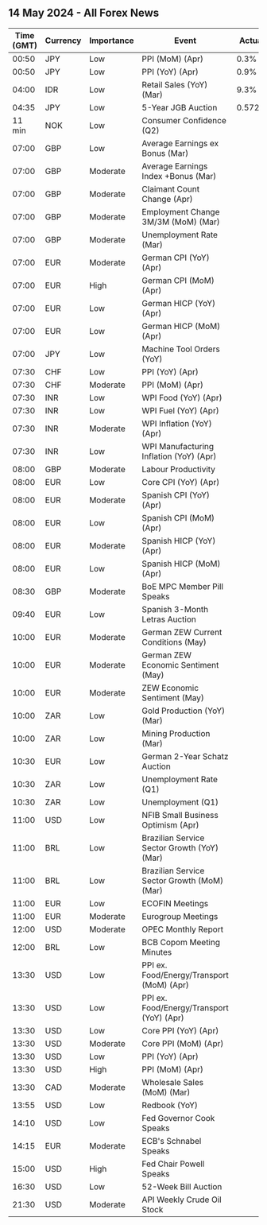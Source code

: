 ## 14 May 2024 - All Forex News

| Time (GMT) | Currency | Importance | Event | Actual | Forecast | Previous |
|------|----------|------------|-------|--------|----------|----------|
| 00:50 | JPY | Low | PPI (MoM) (Apr) | 0.3% |  | 0.2% |
| 00:50 | JPY | Low | PPI (YoY) (Apr) | 0.9% | 0.9% | 0.9% |
| 04:00 | IDR | Low | Retail Sales (YoY) (Mar) | 9.3% |  | 6.4% |
| 04:35 | JPY | Low | 5-Year JGB Auction | 0.572% |  | 0.404% |
| 11 min | NOK | Low | Consumer Confidence (Q2) |  |  | -26.60 |
| 07:00 | GBP | Low | Average Earnings ex Bonus (Mar) |  |  | 6.0% |
| 07:00 | GBP | Moderate | Average Earnings Index +Bonus (Mar) |  | 5.3% | 5.6% |
| 07:00 | GBP | Moderate | Claimant Count Change (Apr) |  | 13.9K | 10.9K |
| 07:00 | GBP | Moderate | Employment Change 3M/3M (MoM) (Mar) |  | -215K | -156K |
| 07:00 | GBP | Moderate | Unemployment Rate (Mar) |  | 4.3% | 4.2% |
| 07:00 | EUR | Moderate | German CPI (YoY) (Apr) |  | 2.2% | 2.2% |
| 07:00 | EUR | High | German CPI (MoM) (Apr) |  | 0.5% | 0.4% |
| 07:00 | EUR | Low | German HICP (YoY) (Apr) |  | 2.4% | 2.3% |
| 07:00 | EUR | Low | German HICP (MoM) (Apr) |  | 0.6% | 0.6% |
| 07:00 | JPY | Low | Machine Tool Orders (YoY) |  |  | -8.5% |
| 07:30 | CHF | Low | PPI (YoY) (Apr) |  |  | -2.1% |
| 07:30 | CHF | Moderate | PPI (MoM) (Apr) |  | 0.2% | 0.1% |
| 07:30 | INR | Low | WPI Food (YoY) (Apr) |  |  | 6.88% |
| 07:30 | INR | Low | WPI Fuel (YoY) (Apr) |  |  | -0.77% |
| 07:30 | INR | Moderate | WPI Inflation (YoY) (Apr) |  | 1.00% | 0.53% |
| 07:30 | INR | Low | WPI Manufacturing Inflation (YoY) (Apr) |  |  | -0.85% |
| 08:00 | GBP | Moderate | Labour Productivity |  | -1.0% | 0.7% |
| 08:00 | EUR | Low | Core CPI (YoY) (Apr) |  | 2.9% | 3.3% |
| 08:00 | EUR | Moderate | Spanish CPI (YoY) (Apr) |  | 3.3% | 3.2% |
| 08:00 | EUR | Low | Spanish CPI (MoM) (Apr) |  | 0.7% | 0.8% |
| 08:00 | EUR | Moderate | Spanish HICP (YoY) (Apr) |  | 3.4% | 3.3% |
| 08:00 | EUR | Low | Spanish HICP (MoM) (Apr) |  | 0.6% | 1.4% |
| 08:30 | GBP | Moderate | BoE MPC Member Pill Speaks |  |  |  |
| 09:40 | EUR | Low | Spanish 3-Month Letras Auction |  |  | 3.597% |
| 10:00 | EUR | Moderate | German ZEW Current Conditions (May) |  | -75.0 | -79.2 |
| 10:00 | EUR | Moderate | German ZEW Economic Sentiment (May) |  | 44.9 | 42.9 |
| 10:00 | EUR | Moderate | ZEW Economic Sentiment (May) |  | 46.1 | 43.9 |
| 10:00 | ZAR | Low | Gold Production (YoY) (Mar) |  |  | -3.6% |
| 10:00 | ZAR | Low | Mining Production (Mar) |  |  | 9.9% |
| 10:30 | EUR | Low | German 2-Year Schatz Auction |  |  | 2.910% |
| 10:30 | ZAR | Low | Unemployment Rate (Q1) |  |  | 32.10% |
| 10:30 | ZAR | Low | Unemployment (Q1) |  |  | 7.895M |
| 11:00 | USD | Low | NFIB Small Business Optimism (Apr) |  | 88.1 | 88.5 |
| 11:00 | BRL | Low | Brazilian Service Sector Growth (YoY) (Mar) |  |  | 2.5% |
| 11:00 | BRL | Low | Brazilian Service Sector Growth (MoM) (Mar) |  |  | -0.9% |
| 11:00 | EUR | Low | ECOFIN Meetings |  |  |  |
| 11:00 | EUR | Moderate | Eurogroup Meetings |  |  |  |
| 12:00 | USD | Moderate | OPEC Monthly Report |  |  |  |
| 12:00 | BRL | Low | BCB Copom Meeting Minutes |  |  |  |
| 13:30 | USD | Low | PPI ex. Food/Energy/Transport (MoM) (Apr) |  |  | 0.2% |
| 13:30 | USD | Low | PPI ex. Food/Energy/Transport (YoY) (Apr) |  |  | 2.8% |
| 13:30 | USD | Low | Core PPI (YoY) (Apr) |  | 2.4% | 2.4% |
| 13:30 | USD | Moderate | Core PPI (MoM) (Apr) |  | 0.2% | 0.2% |
| 13:30 | USD | Low | PPI (YoY) (Apr) |  | 2.2% | 2.1% |
| 13:30 | USD | High | PPI (MoM) (Apr) |  | 0.3% | 0.2% |
| 13:30 | CAD | Moderate | Wholesale Sales (MoM) (Mar) |  | -0.9% | 0.0% |
| 13:55 | USD | Low | Redbook (YoY) |  |  | 6.0% |
| 14:10 | USD | Low | Fed Governor Cook Speaks |  |  |  |
| 14:15 | EUR | Moderate | ECB's Schnabel Speaks |  |  |  |
| 15:00 | USD | High | Fed Chair Powell Speaks |  |  |  |
| 16:30 | USD | Low | 52-Week Bill Auction |  |  | 4.915% |
| 21:30 | USD | Moderate | API Weekly Crude Oil Stock |  | 1.000M | 0.509M |
